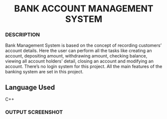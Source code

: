 
<h1 align="center">BANK ACCOUNT MANAGEMENT SYSTEM</h1>
 
### DESCRIPTION

Bank Management System is based on the concept of recording customers’ account details. Here the user can perform all the tasks like creating an account, depositing amount, withdrawing amount, checking balance, viewing all account holders' detail, closing an account and modifying an account. There’s no login system for this project. All the main features of the banking system are set in this project.

## Language Used
C++ 

### OUTPUT SCREENSHOT

<a href="" /></a>
